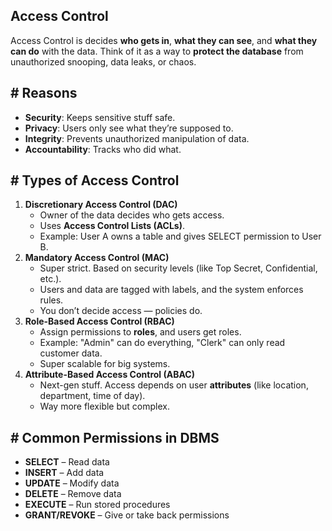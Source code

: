 ## **Access Control**

Access Control is decides **who gets in**, **what they can see**, and **what they can do** with the data. Think of it as a way to **protect the database** from unauthorized snooping, data leaks, or chaos.
## **# Reasons**

- **Security**: Keeps sensitive stuff safe.
- **Privacy**: Users only see what they’re supposed to.
- **Integrity**: Prevents unauthorized manipulation of data.
- **Accountability**: Tracks who did what.
## **# Types of Access Control**

1. **Discretionary Access Control (DAC)**
    - Owner of the data decides who gets access.
    - Uses **Access Control Lists (ACLs)**.
    - Example: User A owns a table and gives SELECT permission to User B.
2. **Mandatory Access Control (MAC)**
    - Super strict. Based on security levels (like Top Secret, Confidential, etc.).
    - Users and data are tagged with labels, and the system enforces rules.
    - You don’t decide access — policies do.
3. **Role-Based Access Control (RBAC)**
    - Assign permissions to **roles**, and users get roles.
    - Example: "Admin" can do everything, "Clerk" can only read customer data.
    - Super scalable for big systems.
4. **Attribute-Based Access Control (ABAC)**
    - Next-gen stuff. Access depends on user **attributes** (like location, department, time of day).
    - Way more flexible but complex.
## **# Common Permissions in DBMS**

- **SELECT** – Read data
- **INSERT** – Add data
- **UPDATE** – Modify data
- **DELETE** – Remove data
- **EXECUTE** – Run stored procedures
- **GRANT/REVOKE** – Give or take back permissions
